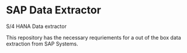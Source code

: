 # SAP Data Extractor
S/4 HANA Data extractor 

This repository has the necessary requriements for a out of the box data extraction from SAP Systems. 
